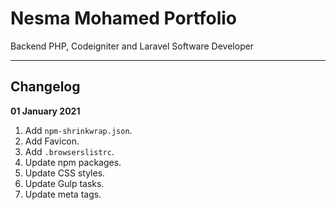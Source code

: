 # Nesma Mohamed Portfolio

Backend PHP, Codeigniter and Laravel Software Developer

---

## Changelog

**01 January 2021**

1. Add `npm-shrinkwrap.json`.
2. Add Favicon.
3. Add `.browserslistrc`.
4. Update npm packages.
5. Update CSS styles.
6. Update Gulp tasks.
7. Update meta tags.

